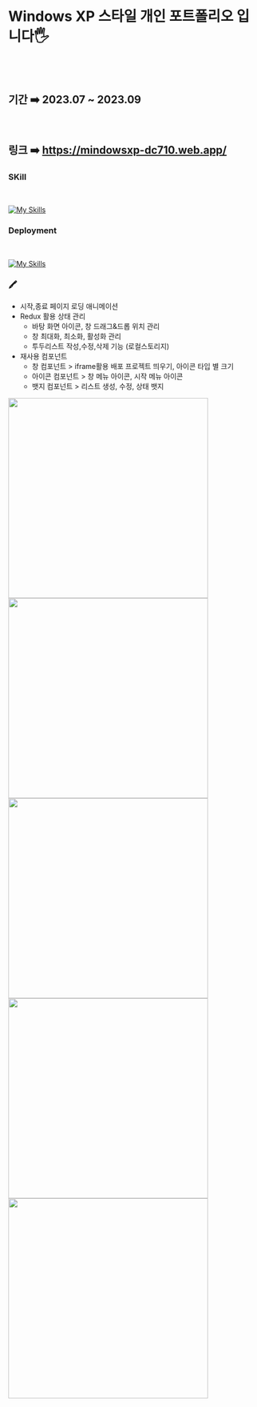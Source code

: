 #  Windows XP 스타일 개인 포트폴리오 입니다🖐️

<br /><br />

## 기간 ➡️ 2023.07 ~ 2023.09

<br/>

## 링크 ➡️ https://mindowsxp-dc710.web.app/

### SKill

<br />

[![My Skills](https://skillicons.dev/icons?i=ts,react,scss,redux)](https://github.com/aksen123)


### Deployment

<br />

[![My Skills](https://skillicons.dev/icons?i=firebase)](https://github.com/aksen123)


### 🖍️
- 시작,종료 페이지 로딩 애니메이션
- Redux 활용 상태 관리
    - 바탕 화면 아이콘, 창 드래그&드롭  위치 관리
    - 창 최대화, 최소화, 활성화 관리
    - 투두리스트 작성,수정,삭제 기능 (로컬스토리지)
- 재사용 컴포넌트
    - 창 컴포넌트 > iframe활용 배포 프로젝트 띄우기, 아이콘 타입 별 크기
    - 아이콘 컴포넌트  > 창 메뉴 아이콘, 시작 메뉴 아이콘
    - 뱃지 컴포넌트 > 리스트 생성, 수정, 상태 뱃지

<img src="https://github.com/aksen123/portfolio/assets/126546293/e25fd640-3d16-4b27-bd2e-152b64408fef" width="400" height="400"/>
<img src="https://github.com/aksen123/portfolio/assets/126546293/d6872e13-e664-4319-bb69-0091b1b15d78" width="400" height="400"/>
<img src="https://github.com/aksen123/portfolio/assets/126546293/fb844f32-c3e7-478a-9708-81f1ebc8d4eb" width="400" height="400"/>
<img src="https://github.com/aksen123/portfolio/assets/126546293/562aea0c-5209-48a8-b3b1-bc36fe63b224" width="400" height="400"/>
<img src="https://github.com/aksen123/portfolio/assets/126546293/ae93c838-5fe5-4027-ac47-220dc91908fd" width="400" height="400"/>


